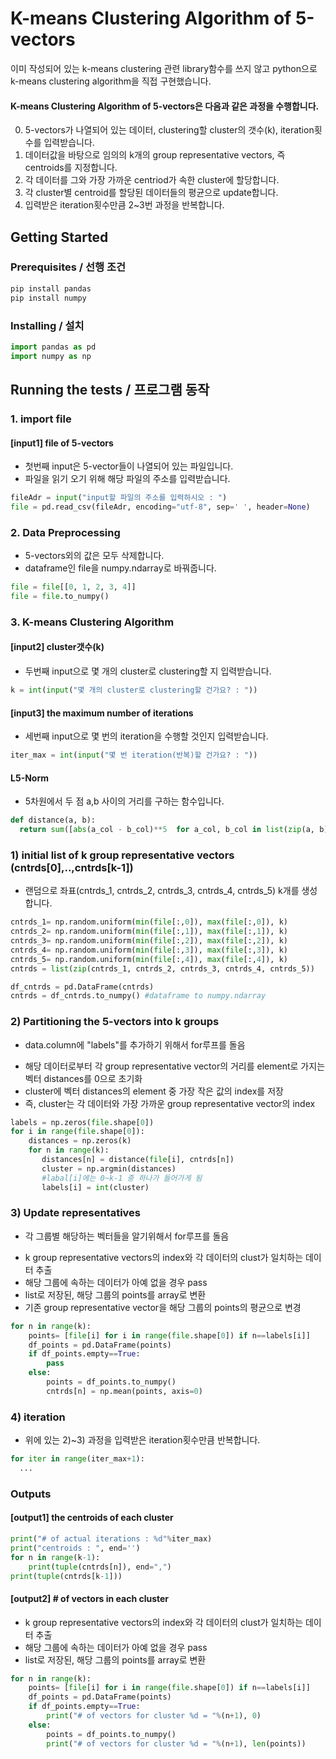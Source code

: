 # K-means Clustering Algorithm of 5-vectors
이미 작성되어 있는 k-means clustering 관련 library함수를 쓰지 않고
python으로 k-means clustering algorithm을 직접 구현했습니다.

#### K-means Clustering Algorithm of 5-vectors은 다음과 같은 과정을 수행합니다.
0. 5-vectors가 나열되어 있는 데이터, clustering할 cluster의 갯수(k), iteration횟수를 입력받습니다.
1. 데이터값을 바탕으로 임의의 k개의 group representative vectors, 즉 centroids를 지정합니다.
2. 각 데이터를 그와 가장 가까운 centriod가 속한 cluster에 할당합니다.
3. 각 cluster별 centroid를 할당된 데이터들의 평균으로 update합니다.
4. 입력받은 iteration횟수만큼 2~3번 과정을 반복합니다.

## Getting Started
### Prerequisites / 선행 조건

```python
pip install pandas
pip install numpy
```

### Installing / 설치

```python
import pandas as pd
import numpy as np
```

## Running the tests / 프로그램 동작

### 1. import file

#### [input1] file of 5-vectors
* 첫번째 input은 5-vector들이 나열되어 있는 파일입니다.
* 파일을 읽기 오기 위해 해당 파일의 주소를 입력받습니다.

```python
fileAdr = input("input할 파일의 주소를 입력하시오 : ")
file = pd.read_csv(fileAdr, encoding="utf-8", sep=' ', header=None)
```

### 2. Data Preprocessing
* 5-vectors외의 값은 모두 삭제합니다.
* dataframe인 file을 numpy.ndarray로 바꿔줍니다.

```python
file = file[[0, 1, 2, 3, 4]]
file = file.to_numpy()
```

### 3. K-means Clustering Algorithm

#### [input2] cluster갯수(k)
* 두번째 input으로 몇 개의 cluster로 clustering할 지 입력받습니다.

```python
k = int(input("몇 개의 cluster로 clustering할 건가요? : "))
```

#### [input3] the maximum number of iterations
* 세번째 input으로 몇 번의 iteration을 수행할 것인지 입력받습니다.

```python
iter_max = int(input("몇 번 iteration(반복)할 건가요? : "))
```

#### L5-Norm
* 5차원에서 두 점 a,b 사이의 거리를 구하는 함수입니다.

```python
def distance(a, b):
  return sum([abs(a_col - b_col)**5  for a_col, b_col in list(zip(a, b))]) ** 0.2
```  

### 1) initial list of k group representative vectors (cntrds[0],..,cntrds[k-1])
* 랜덤으로 좌표(cntrds_1, cntrds_2, cntrds_3, cntrds_4, cntrds_5) k개를 생성합니다.

```python
cntrds_1= np.random.uniform(min(file[:,0]), max(file[:,0]), k)
cntrds_2= np.random.uniform(min(file[:,1]), max(file[:,1]), k)
cntrds_3= np.random.uniform(min(file[:,2]), max(file[:,2]), k)
cntrds_4= np.random.uniform(min(file[:,3]), max(file[:,3]), k)
cntrds_5= np.random.uniform(min(file[:,4]), max(file[:,4]), k)
cntrds = list(zip(cntrds_1, cntrds_2, cntrds_3, cntrds_4, cntrds_5))

df_cntrds = pd.DataFrame(cntrds)
cntrds = df_cntrds.to_numpy() #dataframe to numpy.ndarray
```

### 2) Partitioning the 5-vectors into k groups
* data.column에 "labels"를 추가하기 위해서 for루프를 돌음
+ 해당 데이터로부터 각 group representative vector의 거리를 element로 가지는 벡터 distances를 0으로 초기화
+ cluster에 벡터 distances의 element 중 가장 작은 값의 index를 저장
+ 즉, cluster는 각 데이터와 가장 가까운 group representative vector의 index

```python
labels = np.zeros(file.shape[0])
for i in range(file.shape[0]):
    distances = np.zeros(k)
    for n in range(k):
       distances[n] = distance(file[i], cntrds[n])
       cluster = np.argmin(distances) 
       #labal[i]에는 0~k-1 중 하나가 들어가게 됨
       labels[i] = int(cluster)
```

### 3) Update representatives      
* 각 그룹별 해당하는 벡터들을 알기위해서 for루프를 돌음
+ k group representative vectors의 index와 각 데이터의 clust가 일치하는 데이터 추출
+ 해당 그룹에 속하는 데이터가 아예 없을 경우 pass
+ list로 저장된, 해당 그룹의 points를 array로 변환
+ 기존 group representative vector을 해당 그룹의 points의 평균으로 변경

```python
for n in range(k):
    points= [file[i] for i in range(file.shape[0]) if n==labels[i]] 
    df_points = pd.DataFrame(points)
    if df_points.empty==True: 
        pass
    else:
        points = df_points.to_numpy()
        cntrds[n] = np.mean(points, axis=0)
```

### 4) iteration
* 위에 있는 2)~3) 과정을 입력받은 iteration횟수만큼 반복합니다.

```python
for iter in range(iter_max+1):
  ...
```

### Outputs

#### [output1] the centroids of each cluster

```python
print("# of actual iterations : %d"%iter_max)
print("centroids : ", end='')
for n in range(k-1):
    print(tuple(cntrds[n]), end=",")
print(tuple(cntrds[k-1]))
```

#### [output2] # of vectors in each cluster
+ k group representative vectors의 index와 각 데이터의 clust가 일치하는 데이터 추출
+ 해당 그룹에 속하는 데이터가 아예 없을 경우 pass
+ list로 저장된, 해당 그룹의 points를 array로 변환

```python
for n in range(k):
    points= [file[i] for i in range(file.shape[0]) if n==labels[i]] 
    df_points = pd.DataFrame(points)
    if df_points.empty==True:
        print("# of vectors for cluster %d = "%(n+1), 0)
    else:
        points = df_points.to_numpy() 
        print("# of vectors for cluster %d = "%(n+1), len(points))
```




